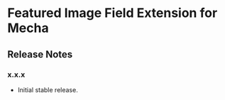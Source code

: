 Featured Image Field Extension for Mecha
========================================

Release Notes
-------------

### x.x.x

 - Initial stable release.
